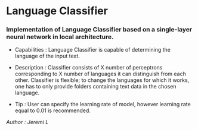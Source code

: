# Language Classifier

### Implementation of Language Classifier based on a single-layer neural network in local architecture.

- Capabilities : Language Classifier is capable of determining the language of the input text.


- Description : Classifier consists of X number of perceptrons corresponding to X number of languages it can distinguish from each other. Classifier is flexible; to change the languages for which it works, one has to only provide folders containing text data in the chosen language.


- Tip : User can specify the learning rate of model, however learning rate equal to 0.01 is recommended.

*Author : Jeremi L*


